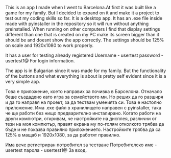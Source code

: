 This is an app I made when I went to Barcelona.At first it was built like a game for my family. But I decided to expand on it and make it a project to test out my coding skills so far.
It is a desktop app.
It has an .exe file inside made with pyinstaller in the repository so it will run without anything preinstalled.
When running on other computers I find that display settings different than one that is created on my PC make its screen bigger than it should be and doesnt show the app correctly.
The settings should be 125% on scale and 1920x1080 to work properly.

It has a user for testing already registered
Username - usertest
password - usertest1@
For login information.

The app is in Bulgarian since it was made for my family. But the functionality of the buttons and what everything is about is pretty self evident since it is a very simple app.

Това е приложение, което направих за почивка в Барселона. Отначало беше създадено като игра за семейството ми. Но реших да го разширя и да го направя на проект, за да тествам уменията си.
Това е настолно приложение.
Има .exe файл в хранилището направен с pyinstaller, така че ще работи без нищо предварително инсталирано.
Когато работи на други компютри, откривам, че настройките на дисплея, различни от тези на моя компютър, правят екрана му по-голям отколкото трябва да бъде и не показва правилно приложението.
Настройките трябва да са 125% в мащаб и 1920x1080, за да работят правилно.

Има вече регистриран потребител за тестване
Потребителско име - usertest
парола - usertest1@
За вход.
